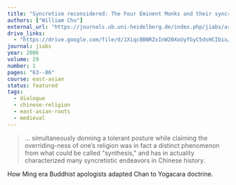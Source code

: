 ```yaml
---
title: "Syncretism reconsidered: The Four Eminent Monks and their syncretistic styles"
authors: ["William Chu"]
external_url: "https://journals.ub.uni-heidelberg.de/index.php/jiabs/article/view/8973/2866"
drive_links:
  - "https://drive.google.com/file/d/1Xiqc8BNRZxInW20XoUyfGyC5dsHCIbix/view?usp=drivesdk"
journal: jiabs
year: 2006
volume: 29
number: 1
pages: "63--86"
course: east-asian
status: featured
tags:
  - dialogue
  - chinese-religion
  - east-asian-roots
  - medieval
---
```


> … simultaneously donning a tolerant posture while claiming the overriding-ness of one’s religion was in fact a distinct phenomenon from what could be called "synthesis," and has in actuality characterized many syncretistic endeavors in Chinese history.

How Ming era Buddhist apologists adapted Chan to Yogacara doctrine.

